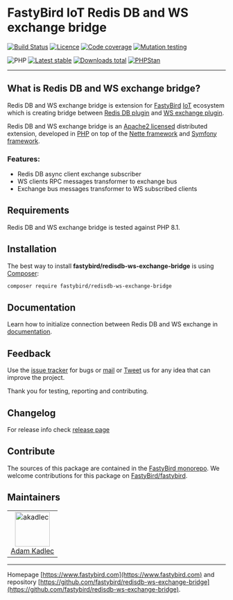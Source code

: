 # FastyBird IoT Redis DB and WS exchange bridge

[![Build Status](https://badgen.net/github/checks/FastyBird/redisdb-ws-exchange-bridge/master?cache=300&style=flast-square)](https://github.com/FastyBird/redisdb-ws-exchange-bridge/actions)
[![Licence](https://badgen.net/github/license/FastyBird/redisdb-ws-exchange-bridge?cache=300&style=flast-square)](https://github.com/FastyBird/redisdb-ws-exchange-bridge/blob/master/LICENSE.md)
[![Code coverage](https://badgen.net/coveralls/c/github/FastyBird/redisdb-ws-exchange-bridge?cache=300&style=flast-square)](https://coveralls.io/r/FastyBird/redisdb-ws-exchange-bridge)
[![Mutation testing](https://img.shields.io/endpoint?style=flat-square&url=https%3A%2F%2Fbadge-api.stryker-mutator.io%2Fgithub.com%2FFastyBird%2Fredisdb-ws-exchange-bridge%2Fmain)](https://dashboard.stryker-mutator.io/reports/github.com/FastyBird/redisdb-ws-exchange-bridge/main)

![PHP](https://badgen.net/packagist/php/FastyBird/redisdb-ws-exchange-bridge?cache=300&style=flast-square)
[![Latest stable](https://badgen.net/packagist/v/FastyBird/redisdb-ws-exchange-bridge/latest?cache=300&style=flast-square)](https://packagist.org/packages/FastyBird/redisdb-ws-exchange-bridge)
[![Downloads total](https://badgen.net/packagist/dt/FastyBird/redisdb-ws-exchange-bridge?cache=300&style=flast-square)](https://packagist.org/packages/FastyBird/redisdb-ws-exchange-bridge)
[![PHPStan](https://img.shields.io/badge/PHPStan-enabled-brightgreen.svg?style=flat-square)](https://github.com/phpstan/phpstan)

***

## What is Redis DB and WS exchange bridge?

Redis DB and WS exchange bridge is extension for [FastyBird](https://www.fastybird.com) [IoT](https://en.wikipedia.org/wiki/Internet_of_things) ecosystem
which is creating bridge between [Redis DB plugin](https://github.com/FastyBird/redisdb-plugin) and [WS exchange plugin](https://github.com/FastyBird/ws-exchange-plugin).

Redis DB and WS exchange bridge is an [Apache2 licensed](http://www.apache.org/licenses/LICENSE-2.0) distributed extension, developed
in [PHP](https://www.php.net) on top of the [Nette framework](https://nette.org) and [Symfony framework](https://symfony.com).

### Features:

- Redis DB async client exchange subscriber
- WS clients RPC messages transformer to exchange bus
- Exchange bus messages transformer to WS subscribed clients

## Requirements

Redis DB and WS exchange bridge is tested against PHP 8.1.

## Installation

The best way to install **fastybird/redisdb-ws-exchange-bridge** is using [Composer](http://getcomposer.org/):

```sh
composer require fastybird/redisdb-ws-exchange-bridge
```

## Documentation

Learn how to initialize connection between Redis DB and WS exchange
in [documentation](https://github.com/FastyBird/redisdb-ws-exchange-bridge/blob/master/.docs/en/index.md).

## Feedback

Use the [issue tracker](https://github.com/FastyBird/fastybird/issues) for bugs
or [mail](mailto:code@fastybird.com) or [Tweet](https://twitter.com/fastybird) us for any idea that can improve the
project.

Thank you for testing, reporting and contributing.

## Changelog

For release info check [release page](https://github.com/FastyBird/fastybird/releases)

## Contribute

The sources of this package are contained in the [FastyBird monorepo](https://github.com/FastyBird/fastybird). We welcome contributions for this package on [FastyBird/fastybird](https://github.com/FastyBird/).

## Maintainers

<table>
	<tbody>
		<tr>
			<td align="center">
				<a href="https://github.com/akadlec">
					<img alt="akadlec" width="80" height="80" src="https://avatars3.githubusercontent.com/u/1866672?s=460&amp;v=4" />
				</a>
				<br>
				<a href="https://github.com/akadlec">Adam Kadlec</a>
			</td>
		</tr>
	</tbody>
</table>

***
Homepage [https://www.fastybird.com](https://www.fastybird.com) and
repository [https://github.com/fastybird/redisdb-ws-exchange-bridge](https://github.com/fastybird/redisdb-ws-exchange-bridge).
